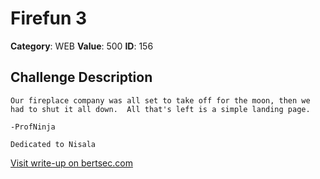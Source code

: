 # Firefun 3
**Category**: WEB
**Value**: 500
**ID**: 156

## Challenge Description
```
Our fireplace company was all set to take off for the moon, then we had to shut it all down.  All that's left is a simple landing page.

-ProfNinja

Dedicated to Nisala
```

[Visit write-up on bertsec.com](https://bertsec.com/firefun-3)
